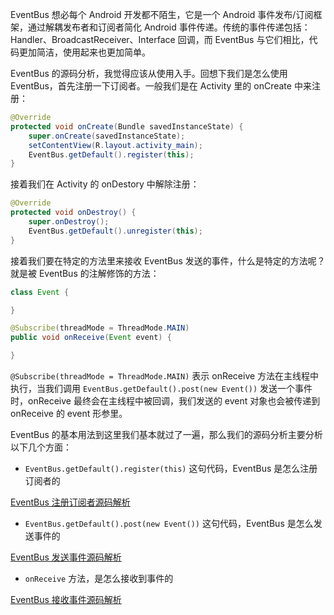 EventBus 想必每个 Android 开发都不陌生，它是一个 Android 事件发布/订阅框架，通过解耦发布者和订阅者简化 Android 事件传递。传统的事件传递包括：Handler、BroadcastReceiver、Interface 回调，而 EventBus 与它们相比，代码更加简洁，使用起来也更加简单。

EventBus 的源码分析，我觉得应该从使用入手。回想下我们是怎么使用 EventBus，首先注册一下订阅者。一般我们是在 Activity 里的 onCreate 中来注册：

```java
@Override
protected void onCreate(Bundle savedInstanceState) {
    super.onCreate(savedInstanceState);
    setContentView(R.layout.activity_main);
    EventBus.getDefault().register(this);
}
```

接着我们在 Activity 的 onDestory 中解除注册：

```java
@Override
protected void onDestroy() {
    super.onDestroy();
    EventBus.getDefault().unregister(this);
}
```

接着我们要在特定的方法里来接收 EventBus 发送的事件，什么是特定的方法呢？就是被 EventBus 的注解修饰的方法：

```java
class Event {

}

@Subscribe(threadMode = ThreadMode.MAIN)
public void onReceive(Event event) {

}
```

`@Subscribe(threadMode = ThreadMode.MAIN)` 表示 onReceive 方法在主线程中执行，当我们调用 `EventBus.getDefault().post(new Event())` 发送一个事件时，onReceive 最终会在主线程中被回调，我们发送的 event 对象也会被传递到 onReceive 的 event 形参里。

EventBus 的基本用法到这里我们基本就过了一遍，那么我们的源码分析主要分析以下几个方面：

- `EventBus.getDefault().register(this)` 这句代码，EventBus 是怎么注册订阅者的

[EventBus 注册订阅者源码解析](https://github.com/shadowwingz/AndroidLife/blob/master/article/eventbus/eventbus_register.md)

- `EventBus.getDefault().post(new Event())` 这句代码，EventBus 是怎么发送事件的

[EventBus 发送事件源码解析](https://github.com/shadowwingz/AndroidLife/blob/master/article/eventbus/eventbus_post.md)

- `onReceive` 方法，是怎么接收到事件的

[EventBus 接收事件源码解析]()